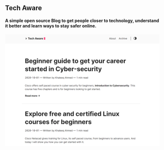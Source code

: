 ## Tech Aware

#### A simple open source Blog to get people closer to technology, understand it better and learn ways to stay safer online.

![image](/static/img/home.png)
